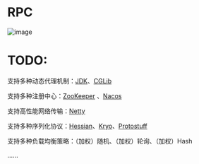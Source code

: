 # RPC

![image](https://github.com/user-attachments/assets/93a032c0-a8e7-46d0-af7a-30db7ecf5f97)



# TODO:

支持多种动态代理机制：[JDK](https://github.com/openjdk/jdk.git)、[CGLib](https://github.com/cglib/cglib.git)

支持多种注册中心：[ZooKeeper](https://github.com/apache/zookeeper.git) 、[Nacos](https://github.com/alibaba/nacos.git)

支持高性能网络传输：[Netty](https://github.com/netty/netty.git)

支持多种序列化协议：[Hessian](http://hessian.caucho.com/)、[Kryo](https://github.com/EsotericSoftware/kryo.git)、[Protostuff](https://github.com/protostuff/protostuff.git)

支持多种负载均衡策略：（加权）随机、（加权）轮询、（加权）Hash

......
